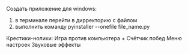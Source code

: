 Создать приложение для windows: 
1. в терминале перейти в дирректорию с файлом
2. выполнить команду pyinstaller --onefile file_name.py

Крестики-нолики:
Игра против компьютера +
Счётчик побед
Меню настроек
Звуковые эффекты